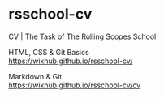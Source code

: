 # rsschool-cv

CV | The Task of The Rolling Scopes School  

HTML, CSS & Git Basics  
https://wixhub.github.io/rsschool-cv/  

Markdown & Git   
https://wixhub.github.io/rsschool-cv/cv   
